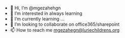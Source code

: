 - 👋 Hi, I’m @mgezahehgn
- 👀 I’m interested in always learning
- 🌱 I’m currently learning ...
- 💞️ I’m looking to collaborate on office365/sharepoint
- 📫 How to reach me mgezahegn@luriechildrens.org

<!---
mgezahehgn/mgezahehgn is a ✨ special ✨ repository because its `README.md` (this file) appears on your GitHub profile.
You can click the Preview link to take a look at your changes.
--->
